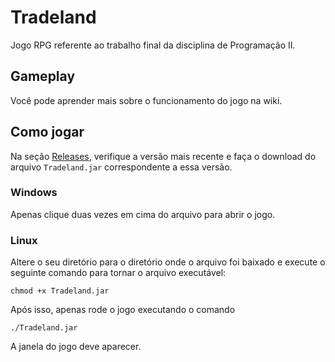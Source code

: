 # Tradeland

Jogo RPG referente ao trabalho final da disciplina de Programação II.

## Gameplay

Você pode aprender mais sobre o funcionamento do jogo na wiki.

## Como jogar

Na seção [Releases](https://github.com/EnzoGabriel29/tradeland/releases), 
verifique a versão mais recente e faça o download do arquivo `Tradeland.jar` 
correspondente a essa versão.

### Windows

Apenas clique duas vezes em cima do arquivo para abrir o jogo.

### Linux

Altere o seu diretório para o diretório onde o arquivo foi baixado e execute 
o seguinte comando para tornar o arquivo executável:

    chmod +x Tradeland.jar

Após isso, apenas rode o jogo executando o comando

    ./Tradeland.jar

A janela do jogo deve aparecer.